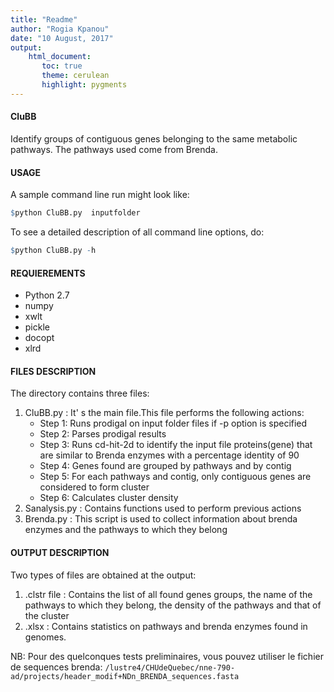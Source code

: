 ```yaml
---
title: "Readme"
author: "Rogia Kpanou"
date: "10 August, 2017"
output: 
    html_document:
       toc: true
       theme: cerulean
       highlight: pygments
---
```



#### CluBB
Identify groups of contiguous genes belonging to the same metabolic pathways.
The pathways used come from Brenda.

#### USAGE
A sample command line run might look like: 
```r
$python CluBB.py  inputfolder
```
To see a detailed description of all command line options, do:
```r
$python CluBB.py -h
```
#### REQUIEREMENTS
+ Python 2.7
+ numpy
+ xwlt
+ pickle
+ docopt
+ xlrd

#### FILES DESCRIPTION
The directory contains three files:

1. CluBB.py : It' s the main file.This file performs the following actions:
    + Step 1: Runs prodigal on input folder files if -p option is specified
    + Step 2: Parses prodigal results
    + Step 3: Runs cd-hit-2d to identify the input file proteins(gene) that are similar to Brenda enzymes with a percentage identity of 90
    + Step 4: Genes found are grouped by pathways and by contig
    + Step 5: For each pathways and contig, only contiguous genes are considered to form cluster
    + Step 6: Calculates cluster density
2. Sanalysis.py : Contains functions used to perform previous actions
3. Brenda.py : This script is used to collect information about brenda enzymes and the pathways to which they belong

#### OUTPUT DESCRIPTION
Two types of files are obtained at the output:

1. .clstr file : Contains the list of all found genes groups, the name of the pathways to which they belong, the density of the pathways and that of the cluster
2. .xlsx : Contains statistics on pathways and brenda enzymes found in genomes.

NB: Pour des quelconques tests preliminaires, vous pouvez utiliser le fichier de sequences brenda: `/lustre4/CHUdeQuebec/nne-790-ad/projects/header_modif+NDn_BRENDA_sequences.fasta`